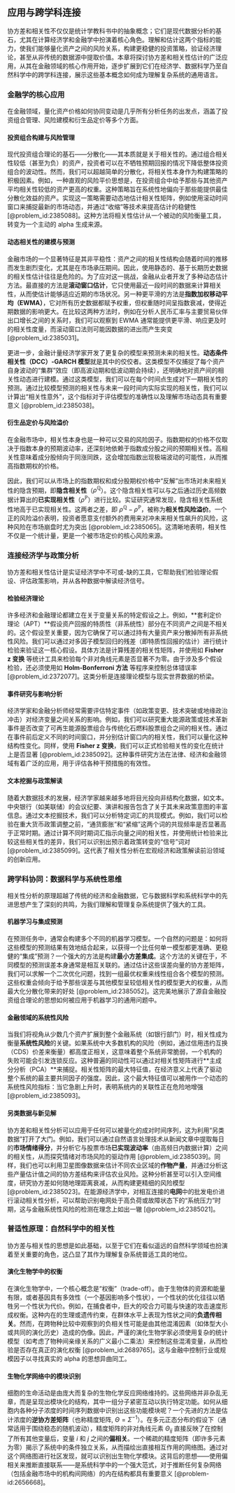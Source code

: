 ## 应用与跨学科连接

协方差和相关性不仅仅是统计学教科书中的抽象概念；它们是现代数据分析的基石，尤其在计算经济学和金融学中扮演着核心角色。理解和估计这两个指标的能力，使我们能够量化资产之间的风险关系，构建更稳健的投资策略，验证经济理论，甚至从非传统的数据源中提取价值。本章将探讨协方差和相关性估计的广泛应用，从其在金融领域的核心作用开始，逐步扩展到它们在经济学、数据科学乃至自然科学中的跨学科连接，展示这些基本概念如何成为理解复杂系统的通用语言。

### 金融学的核心应用

在金融领域，量化资产价格如何协同变动是几乎所有分析任务的出发点，涵盖了投资组合管理、风险建模和衍生品定价等多个方面。

#### 投资组合构建与风险管理

现代投资组合理论的基石——分散化——其本质就是关于相关性的。通过组合相关性较低（甚至为负）的资产，投资者可以在不牺牲预期回报的情况下降低整体投资组合的波动性。然而，我们可以超越简单的分散化，将相关性本身作为构建策略的积极因素。例如，一种直观的风险平价思想是，在投资组合中给予那些与其他资产平均相关性较低的资产更高的权重。这种策略旨在系统性地偏向于那些能提供最佳分散化效益的资产。实现这一策略需要动态地估计相关性矩阵，例如使用滚动时间窗口来捕捉最新的市场动态，并通过“收缩”等技术来提高估计的稳健性 [@problem_id:2385088]。这种方法将相关性估计从一个被动的风险衡量工具，转变为一个主动的 alpha 生成来源。

#### 动态相关性的建模与预测

金融市场的一个显著特征是其非平稳性：资产之间的相关性结构会随着时间的推移而发生剧烈变化，尤其是在市场承压期间。因此，使用静态的、基于长期历史数据的相关性估计往往是危险的。为了应对这一挑战，金融从业者开发了多种动态估计方法。最直接的方法是**滚动窗口估计**，它只使用最近一段时间的数据来计算相关性，从而使估计能够适应近期的市场状况。另一种更平滑的方法是**指数加权移动平均（EWMA）**，它对所有历史数据都赋予权重，但权重随时间呈指数衰减，使得近期数据的影响更大。在比较这两种方法时，例如在分析人民币汇率与主要贸易伙伴出口增长之间的关系时，我们可以观察到 EWMA 通常能提供更平滑、响应更及时的相关性度量，而滚动窗口法则可能因数据的进出而产生突变 [@problem_id:2385031]。

更进一步，金融计量经济学家开发了更复杂的模型来预测未来的相关性。**动态条件相关性（DCC）-GARCH 模型**就是其中的佼佼者。这类模型不仅捕捉了每个资产自身波动的“集群”效应（即高波动期和低波动期会持续），还明确地对资产间的相关性动态进行建模。通过这类模型，我们可以在每个时间点生成对下一期相关性的预测。通过比较模型预测的相关性与未来一段时间内实际实现的相关性，我们可以计算出“相关性意外”，这个指标对于评估模型的准确性以及理解市场动态具有重要意义 [@problem_id:2385038]。

#### 衍生品定价与风险溢价

在金融市场中，相关性本身也是一种可以交易的风险因子。指数期权的价格不仅取决于指数本身的预期波动率，还深刻地依赖于指数成分股之间的预期相关性。高相关性意味着成分股倾向于同涨同跌，这会增加指数出现极端波动的可能性，从而推高指数期权的价格。

因此，我们可以从市场上的指数期权和成分股期权价格中“反解”出市场对未来相关性的隐含预期，即**隐含相关性**（$\rho^{\mathbb{Q}}$）。这个隐含相关性可以与之后通过历史高频数据计算出的**已实现相关性**（$\rho^{\mathbb{P}}$）进行比较。实证研究通常发现，隐含相关性系统性地高于已实现相关性。这两者之差，即 $\rho^{\mathbb{Q}} - \rho^{\mathbb{P}}$，被称为**相关性风险溢价**。一个正的风险溢价表明，投资者愿意支付额外的费用来对冲未来相关性飙升的风险，这种风险在市场崩盘时尤为突出 [@problem_id:2385065]。这清晰地表明，相关性不仅是一个统计量，更是一个被市场定价的核心风险来源。

### 连接经济学与政策分析

协方差和相关性估计是实证经济学中不可或-缺的工具，它帮助我们检验理论假设、评估政策影响，并从各种数据中解读经济信号。

#### 检验经济理论

许多经济和金融理论都建立在关于变量关系的特定假设之上。例如，**套利定价理论（APT）**假设资产回报的特质性（非系统性）部分在不同资产之间是不相关的。这个假设至关重要，因为它确保了可以通过持有大量资产来分散掉所有非系统性风险。我们可以通过对多因子模型回归的残差（即特质性回报的估计）进行统计检验来验证这一核心假设。具体方法是计算残差的相关性矩阵，并使用如 **Fisher z 变换** 等统计工具来检验每个非对角线元素是否显著不为零。由于涉及多个假设检验，还必须使用如 **Holm-Bonferroni 方法** 等程序来控制总体错误率 [@problem_id:2372077]。这类分析是连接理论模型与现实世界数据的桥梁。

#### 事件研究与影响分析

经济学家和金融分析师经常需要评估特定事件（如政策变更、技术突破或地缘政治冲击）对经济变量之间关系的影响。例如，我们可以研究重大能源政策或技术革新事件是否改变了可再生能源股票组合与传统化石燃料股票组合之间的相关性。通过在事件前后定义不同的时间窗口，并分别估计窗口内的相关性，我们可以量化这种结构性变化。同样，使用 **Fisher z 变换**，我们可以正式检验相关性的变化在统计上是否显著 [@problem_id:2385092]。这种事件研究方法在法律、经济和金融领域有着广泛的应用，用于评估各种干预措施的有效性。

#### 文本挖掘与政策解读

随着大数据技术的发展，经济学家越来越多地将目光投向非结构化数据，如文本。中央银行（如美联储）的会议纪要、演讲和报告包含了关于其未来政策意图的丰富信息。通过文本挖掘技术，我们可以分析特定词汇的共现模式。例如，我们可以检验在重大货币政策调整之前，“通货膨胀”和“紧缩”这两个词的共现频率是否显著高于正常时期。通过计算不同时期词汇指示向量之间的相关性，并使用统计检验来比较这些相关性的差异，我们可以识别出预示着政策转变的“信号”词对 [@problem_id:2385099]。这代表了相关性分析在宏观经济和政策解读前沿领域的创新应用。

### 跨学科协同：数据科学与系统性思维

相关性分析的原理超越了传统的经济和金融数据，它与数据科学和系统科学中的先进思想产生了深刻的共鸣，为我们理解和管理复杂系统提供了强大的工具。

#### 机器学习与集成预测

在预测任务中，通常会构建多个不同的机器学习模型。一个自然的问题是：如何将这些模型的预测结果有效地结合起来，以获得一个比任何单一模型都更准确、更稳健的“集成”预测？一个强大的方法是构建**最小方差集成**。这个方法的关键在于，不同模型的预测误差本身通常是相互关联的。通过估计这些误差向量的协方差矩阵，我们可以求解一个二次优化问题，找到一组最优权重来线性组合各个模型的预测。这些权重会倾向于给予那些误差与其他模型呈较低相关性的模型更大的权重，从而最大化分散化带来的好处 [@problem_id:2385052]。这完美地展示了源自金融投资组合理论的思想如何被应用于机器学习的通用问题中。

#### 金融领域的系统性风险

当我们将视角从少数几个资产扩展到整个金融系统（如银行部门）时，相关性成为衡量**系统性风险**的关键。如果系统中大多数机构的风险（例如，通过信用违约互换（CDS）价差来衡量）都高度正相关，这意味着整个系统非常脆弱，一个机构的失败可能会引发连锁反应。这种普遍的同动性可以通过对相关性矩阵进行**主成分分析（PCA）**来捕捉。相关性矩阵的最大特征值，在经济意义上代表了驱动整个系统的最主要共同因子的强度。因此，这个最大特征值可以被用作一个动态的系统性风险指标：当它急剧上升时，表明系统内的关联性正在危险地增强 [@problem_id:2385093]。

#### 另类数据与新见解

协方差和相关性分析可以应用于任何可以被量化的成对时间序列，这为利用“另类数据”打开了大门。例如，我们可以通过自然语言处理技术从新闻文章中提取每日的**市场情绪得分**，并分析它与股票市场**已实现波动率**（由高频日内数据计算）之间的相关性，从而探究情绪对市场风险的驱动作用 [@problem_id:2385039]。同样，我们也可以利用卫星图像数据来估计不同农业区域的**作物产量**，并通过分析这些产量估计值之间的协方差结构来评估农业风险。这种分析甚至可以引入空间维度，研究协方差如何随地理距离衰减，从而构建更精细的风险模型 [@problem_id:2385023]。在能源经济学中，对相互连接的**电网**中的批发电价进行滚动相关性分析，可以帮助识别电网处于高负荷或故障状态下的“系统压力”时期，这与金融系统性风险的检测在理念上如出一辙 [@problem_id:2385021]。

### 普适性原理：自然科学中的相关性

协方差与相关性的思想是如此基础，以至于它们在看似遥远的自然科学领域也扮演着至关重要的角色，这凸显了其作为理解复杂系统普适工具的地位。

#### 演化生物学中的权衡

在演化生物学中，一个核心概念是“权衡”（trade-off）。由于生物体的资源和能量有限，或者基因具有多效性（一个基因影响多个性状），一个性状的优化往往以牺牲另一个性状为代价。例如，在捕食者中，巨大的咬合力可能与快速的攻击速度形成权衡。这种内在的生理或遗传约束，在群体水平上表现为性状之间的**负遗传相关**。然而，在跨物种比较中观察到的负相关性可能是由其他混淆因素（如体型大小或共同的演化历史）造成的伪像。因此，严谨的演化生物学家必须使用复杂的统计模型（如考虑了物种间亲缘关系的广义最小二乘法）来控制这些混淆变量，从而检验是否存在真正的演化权衡 [@problem_id:2689765]。这与金融中控制行业或规模因子以寻找真实的 alpha 的思想异曲同工。

#### 生物化学网络中的模块识别

细胞的生命活动是由庞大而复杂的生物化学反应网络维持的。这些网络并非杂乱无章，而是呈现出模块化的结构，其中一组分子紧密互动以执行特定功能。如何从细胞内各种分子浓度的时间序列数据中识别出这些功能模块呢？一个先进的方法是估计浓度的**逆协方差矩阵**（也称精度矩阵, $\Theta = \Sigma^{-1}$）。在多元正态分布的假设下（通常适用于围绕稳态的随机波动），精度矩阵的非对角线元素 $\Theta_{ij}$ 直接反映了在控制了所有其他变量后，变量 $i$ 和 $j$ 之间的**偏相关**。一个稀疏的精度矩阵（即许多元素为零）揭示了系统中的条件独立关系，从而描绘出直接相互作用的网络图。通过对这个网络图进行社区发现，就可以识别出生物化学模块。这背后的思想——使用偏相关来推断直接联系——是系统科学中的一个强大范式，对于推断任何复杂网络（包括金融市场中的机构间网络）的内在结构都具有重要意义 [@problem-id:2656668]。